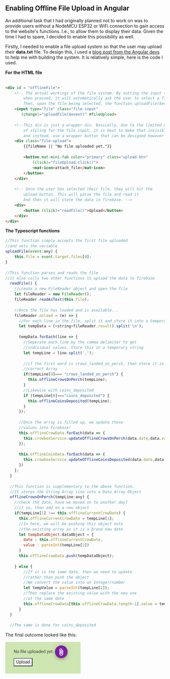 ## Enabling Offline File Upload in Angular

An additional task that I had originally planned not to work on was to provide users without a NodeMCU ESP32 or WiFi connection to gain access to the website's functions. I.e., to allow them to display their data. Given the time I had to spare, I decided to enable this possibility as well. 

Firstly, I needed to enable a file upload system so that the user may upload their **data.txt** file. To design this, I used a [blog post from the Angular devs](https://blog.angular-university.io/angular-file-upload/) to help me with building the system. It is relatively simple, here is the code I used. 

**For the HTML file**
```html

<div id = "offlineFile">
    <!-- The actual workings of the file system. By setting the input type to file, 
        when pressed, it will automatically ask the user to select a file from their folders. 
        Then, upon the file being selected, the function uploadFile($event) will be called. -->
    <input type="file" class="file-input"
       (change)="uploadFile($event)" #fileUpload>

    <!--This div is just a wrapper div. Basically, due to the limited options 
        of styling for the file input, it is best to make that invisible
        and instead, use a wrapper button that can be designed however you like. -->
    <div class="file-upload">
        {{fileName || "No file uploaded yet."}}

        <button mat-mini-fab color="primary" class="upload-btn"
            (click)="fileUpload.click()">
            <mat-icon>attach_file</mat-icon>
        </button>
    </div>

    <!-- Once the user has selected their file, they will hit the 
        upload button. This will parse the file and read it
        And then it will store the data in firebase. -->
    <div>
        <button (click)="readFile()">Upload</button>
    </div>
</div>
```

**The Typescript functions**

```js
//This function simply accepts the first file uploaded
//and sets the variable 
uploadFile(event:any) {
    this.file = event.target.files[0];    
}

//This function parses and reads the file
//it also calls two other functions to upload the data to firebase
  readFile() {
    //create a new FileReader object and open the file
    let fileReader = new FileReader();
    fileReader.readAsText(this.file);

    //Once the file has loaded and is available...
    fileReader.onload = (e) => {
      //For each line in the file, split it and store it into a temporary array
      let tempData = (<string>fileReader.result).split('\n');
      
      tempData.forEach(line => {
        //Seperate each line by the comma delimiter to get
        //individual values. Store this in a temporary string
        let tempLine = line.split(',');

        //if the first word is crows_landed_on_perch, then store it in the 
        //correct Array
        if(tempLine[0]=== "crows_landed_on_perch") {
          this.offlineCrowsOnPerch(tempLine);
        }
        //Likewise with coins_deposited
        if (tempLine[0]==="coins_deposited") {
          this.offlineCoinsDeposited(tempLine);
        }
      });

      //Once the array is filled up, we update these 
      //values into Firebase!
      this.offlineCrowData.forEach(data => {
        this.crowboxService.updateOfflineCrowsOnPerch(data.date,data.value);
      });

      this.offlineCoinData.forEach(data => {
        this.crowboxService.updateOfflineCoinsDeposited(data.date,data.value);
      })
    };
  }
  
  //This function is supplementary to the above function. 
  //It stores the String Array line into a Data Array Object
  offlineCrowsOnPerch(tempLine:any) {
    //check the date, have we moved on to another day?
    //if so, then add on a new object 
    if(tempLine[1] !== this.offlineCurrentCrowDate) {
      this.offlineCurrentCrowDate = tempLine[1];
      //In here, we will be pushing this object onto 
      //the existing array as it is a brand new date
      let tempDataObject:dataObject = {
        date : this.offlineCurrentCrowDate,
        value : parseInt(tempLine[2])
      }
      this.offlineCrowData.push(tempDataObject);

    } else {
        //If it is the same date, then we need to update
        //rather than push the object
        //We convert the value into an Integer/number
        let tempValue = parseInt(tempLine[2]);
        //Then replace the existing value with the new one 
        //at the same date
        this.offlineCrowData[this.offlineCrowData.length-1].value = tempValue;
      }
  }
  
  //The same is done for coins_deposited
```

The final outcome looked like this: 

![file upload](https://github.com/iamastic/CrowBox2.0/blob/main/Journal/Images/Offline%20File%20Upload.PNG)
